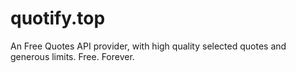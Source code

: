# quotify.top
An Free Quotes API provider, with high quality selected quotes and generous limits. Free. Forever.
